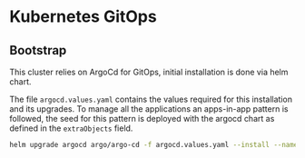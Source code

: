 # Kubernetes GitOps

## Bootstrap

This cluster relies on ArgoCd for GitOps, initial installation is done via helm chart.

The file `argocd.values.yaml` contains the values required for this installation and its upgrades.
To manage all the applications an apps-in-app pattern is followed, the seed for this pattern is deployed with the argocd chart as defined in the `extraObjects` field.

```bash
helm upgrade argocd argo/argo-cd -f argocd.values.yaml --install --namespace argocd --create-namespace
```

